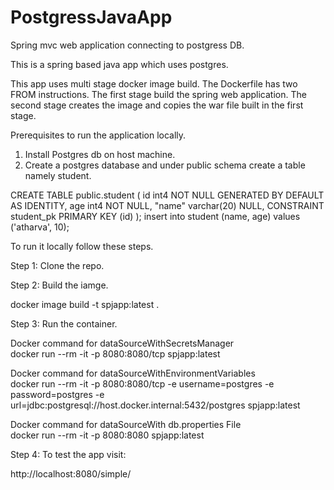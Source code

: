 # PostgressJavaApp
Spring mvc web application connecting to postgress DB.

This is a spring based java app which uses postgres.

This app uses multi stage docker image build. The Dockerfile has two FROM instructions. The first stage build the spring web application.
The second stage creates the image and copies the war file built in the first stage.

Prerequisites to run the application locally. 
1. Install Postgres db on host machine.
2. Create a postgres database and under public schema create a table namely student.

CREATE TABLE public.student (
 	id int4 NOT NULL GENERATED BY DEFAULT AS IDENTITY,
 	age int4 NOT NULL,
 	"name" varchar(20) NULL,
 	CONSTRAINT student_pk PRIMARY KEY (id)
);
insert into student (name, age) values ('atharva', 10);

To run it locally follow these steps.

Step 1: Clone the repo.

Step 2: Build the iamge.

docker image build -t spjapp:latest .

Step 3: Run the container.

Docker command for dataSourceWithSecretsManager <br/>
docker run --rm -it -p 8080:8080/tcp spjapp:latest

Docker command for dataSourceWithEnvironmentVariables <br/>
docker run --rm -it -p 8080:8080/tcp -e username=postgres -e password=postgres -e url=jdbc:postgresql://host.docker.internal:5432/postgres spjapp:latest

Docker command for dataSourceWith db.properties File <br/>
docker run --rm -it -p 8080:8080 spjapp:latest

Step 4: To test the app visit:

http://localhost:8080/simple/
